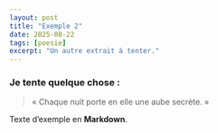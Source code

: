 ```yaml
---
layout: post
title: "Exemple 2"
date: 2025-08-22
tags: [poesie]
excerpt: "Un autre extrait à tenter."
---
```


### Je tente quelque chose :
> « Chaque nuit porte en elle une aube secrète. »

Texte d’exemple en **Markdown**.
